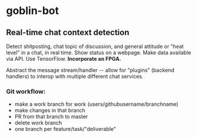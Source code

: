 # goblin-bot
## Real-time chat context detection

Detect shitposting, chat topic of discussion, and general attitude or "heat
level" in a chat, in real time. Show status on a webpage. Make data available 
via API. Use TensorFlow. **Incorporate an FPGA.**

Abstract the message stream/handler -- allow for "plugins" (backend handlers) to
interop with multiple different chat services.

### Git workflow:
- make a work branch for work (users/githubusername/branchname)
- make changes in that branch
- PR from that branch to master
- delete work branch
- one branch per feature/task/"deliverable"